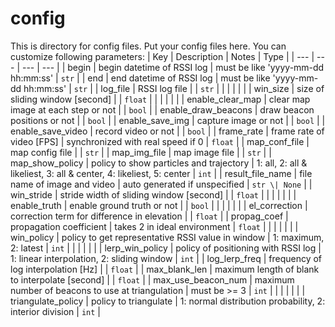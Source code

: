 # config

This is directory for config files.
Put your config files here.
You can customize following parameters:
| Key                  | Description                                       | Notes                                                                | Type          |
| ---                  | ---                                               | ---                                                                  | ---           |
| begin                | begin datetime of RSSI log                        | must be like 'yyyy-mm-dd hh:mm:ss'                                   | `str`         |
| end                  | end datetime of RSSI log                          | must be like 'yyyy-mm-dd hh:mm:ss'                                   | `str`         |
| log_file             | RSSI log file                                     |                                                                      | `str`         |
|                      |                                                   |                                                                      |               |
| win_size             | size of sliding window [second]                   |                                                                      | `float`       |
|                      |                                                   |                                                                      |               |
| enable_clear_map     | clear map image at each step or not               |                                                                      | `bool`        |
| enable_draw_beacons  | draw beacon positions or not                      |                                                                      | `bool`        |
| enable_save_img      | capture image or not                              |                                                                      | `bool`        |
| enable_save_video    | record video or not                               |                                                                      | `bool`        |
| frame_rate           | frame rate of video [FPS]                         | synchronized with real speed if 0                                    | `float`       |
| map_conf_file        | map config file                                   |                                                                      | `str`         |
| map_img_file         | map image file                                    |                                                                      | `str`         |
| map_show_policy      | policy to show particles and trajectory           | 1: all, 2: all & likeliest, 3: all & center, 4: likeliest, 5: center | `int`         |
| result_file_name     | file name of image and video                      | auto generated if unspecified                                        | `str \| None` |
| win_stride           | stride width of sliding window [second]           |                                                                      | `float`       |
|                      |                                                   |                                                                      |               |
| enable_truth         | enable ground truth or not                        |                                                                      | `bool`        |
|                      |                                                   |                                                                      |               |
| el_correction        | correction term for difference in elevation       |                                                                      | `float`       |
| propag_coef          | propagation coefficient                           | takes 2 in ideal environment                                         | `float`       |
|                      |                                                   |                                                                      |               |
| win_policy           | policy to get representative RSSI value in window | 1: maximum, 2: latest                                                | `int`         |
|                      |                                                   |                                                                      |               |
| lerp_win_policy      | policy of positioning with RSSI log               | 1: linear interpolation, 2: sliding window                           | `int`         |
| log_lerp_freq        | frequency of log interpolation [Hz]               |                                                                      | `float`       |
| max_blank_len        | maximum length of blank to interpolate [second]   |                                                                      | `float`       |
| max_use_beacon_num   | maximum number of beacons to use at triangulation | must be >= 3                                                         | `int`         |
|                      |                                                   |                                                                      |               |
| triangulate_policy   | policy to triangulate                             | 1: normal distribution probability, 2: interior division             | `int`         |
